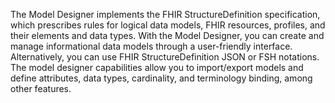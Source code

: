 The Model Designer implements the FHIR StructureDefinition specification, which prescribes rules for logical data models, FHIR resources, profiles, and their elements and data types. With the Model Designer, you can create and manage informational data models through a user-friendly interface. Alternatively, you can use FHIR StructureDefinition JSON or FSH notations. The model designer capabilities allow you to import/export models and define attributes, data types, cardinality, and terminology binding, among other features.